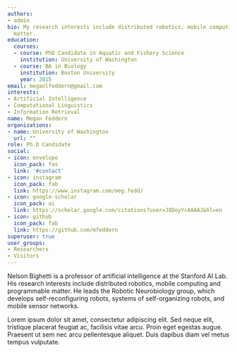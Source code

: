 ```yaml
---
authors:
- admin
bio: My research interests include distributed robotics, mobile computing and programmable
  matter.
education:
  courses:
  - course: PhD Candidate in Aquatic and Fishery Science
    institution: University of Washington
  - course: BA in Biology
    institution: Boston University
    year: 2015
email: meganlfeddern@gmail.com
interests:
- Artificial Intelligence
- Computational Linguistics
- Information Retrieval
name: Megan Feddern
organizations:
- name: University of Washington
  url: ""
role: Ph.D Candidate
social:
- icon: envelope
  icon_pack: fas
  link: '#contact'
- icon: instagram
  icon_pack: fab
  link: https://www.instagram.com/meg.fedd/
- icon: google-scholar
  icon_pack: ai
  link: https://scholar.google.com/citations?user=J8DoyYcAAAAJ&hl=en
- icon: github
  icon_pack: fab
  link: https://github.com/mfeddern
superuser: true
user_groups:
- Researchers
- Visitors
---
```


Nelson Bighetti is a professor of artificial intelligence at the Stanford AI Lab. His research interests include distributed robotics, mobile computing and programmable matter. He leads the Robotic Neurobiology group, which develops self-reconfiguring robots, systems of self-organizing robots, and mobile sensor networks.

Lorem ipsum dolor sit amet, consectetur adipiscing elit. Sed neque elit, tristique placerat feugiat ac, facilisis vitae arcu. Proin eget egestas augue. Praesent ut sem nec arcu pellentesque aliquet. Duis dapibus diam vel metus tempus vulputate.

